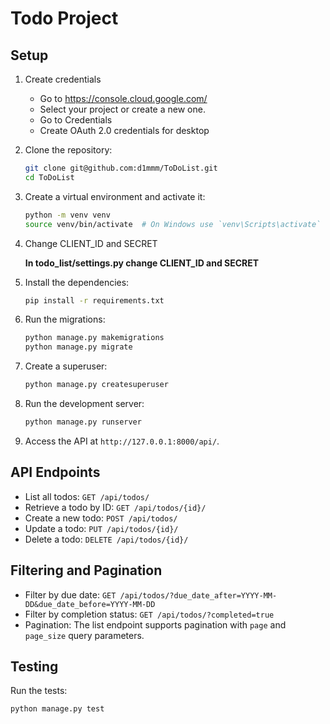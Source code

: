 # Todo Project

## Setup

1. Create credentials
    * Go to https://console.cloud.google.com/
    * Select your project or create a new one.
    * Go to Credentials
    * Create OAuth 2.0 credentials for desktop

2. Clone the repository:
    ```bash
    git clone git@github.com:d1mmm/ToDoList.git
    cd ToDoList
    ```

3. Create a virtual environment and activate it:
    ```bash
    python -m venv venv
    source venv/bin/activate  # On Windows use `venv\Scripts\activate`
    ```
   
4. Change CLIENT_ID and SECRET

    **In todo_list/settings.py change CLIENT_ID and SECRET**

5. Install the dependencies:
    ```bash
    pip install -r requirements.txt
    ```

6. Run the migrations:
    ```bash
    python manage.py makemigrations
    python manage.py migrate
    ```

7. Create a superuser:
    ```bash
    python manage.py createsuperuser
    ```

8. Run the development server:
    ```bash
    python manage.py runserver
    ```

9. Access the API at `http://127.0.0.1:8000/api/`.

## API Endpoints

- List all todos: `GET /api/todos/`
- Retrieve a todo by ID: `GET /api/todos/{id}/`
- Create a new todo: `POST /api/todos/`
- Update a todo: `PUT /api/todos/{id}/`
- Delete a todo: `DELETE /api/todos/{id}/`

## Filtering and Pagination

- Filter by due date: `GET /api/todos/?due_date_after=YYYY-MM-DD&due_date_before=YYYY-MM-DD`
- Filter by completion status: `GET /api/todos/?completed=true`
- Pagination: The list endpoint supports pagination with `page` and `page_size` query parameters.

## Testing

Run the tests:
```bash
python manage.py test
```

